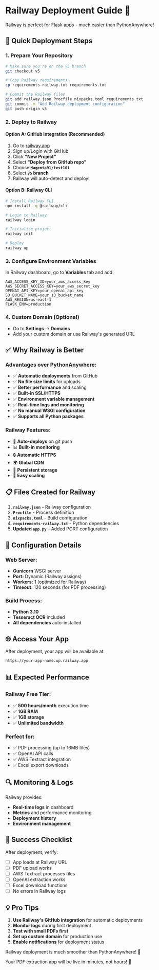 # Railway Deployment Guide 🚂

Railway is perfect for Flask apps - much easier than PythonAnywhere!

## 🚀 **Quick Deployment Steps**

### 1. **Prepare Your Repository**
```bash
# Make sure you're on the v5 branch
git checkout v5

# Copy Railway requirements
cp requirements-railway.txt requirements.txt

# Commit the Railway files
git add railway.json Procfile nixpacks.toml requirements.txt
git commit -m "Add Railway deployment configuration"
git push origin v5
```

### 2. **Deploy to Railway**

#### **Option A: GitHub Integration (Recommended)**
1. Go to [railway.app](https://railway.app)
2. Sign up/Login with GitHub
3. Click **"New Project"**
4. Select **"Deploy from GitHub repo"**
5. Choose **`Magenta91/test101`**
6. Select **`v5` branch**
7. Railway will auto-detect and deploy!

#### **Option B: Railway CLI**
```bash
# Install Railway CLI
npm install -g @railway/cli

# Login to Railway
railway login

# Initialize project
railway init

# Deploy
railway up
```

### 3. **Configure Environment Variables**
In Railway dashboard, go to **Variables** tab and add:

```env
AWS_ACCESS_KEY_ID=your_aws_access_key
AWS_SECRET_ACCESS_KEY=your_aws_secret_key
OPENAI_API_KEY=your_openai_api_key
S3_BUCKET_NAME=your_s3_bucket_name
AWS_REGION=us-east-1
FLASK_ENV=production
```

### 4. **Custom Domain (Optional)**
- Go to **Settings** → **Domains**
- Add your custom domain or use Railway's generated URL

## ✅ **Why Railway is Better**

### **Advantages over PythonAnywhere:**
- ✅ **Automatic deployments** from GitHub
- ✅ **No file size limits** for uploads
- ✅ **Better performance** and scaling
- ✅ **Built-in SSL/HTTPS**
- ✅ **Environment variable management**
- ✅ **Real-time logs and monitoring**
- ✅ **No manual WSGI configuration**
- ✅ **Supports all Python packages**

### **Railway Features:**
- 🔄 **Auto-deploys** on git push
- 📊 **Built-in monitoring**
- 🔒 **Automatic HTTPS**
- 🌍 **Global CDN**
- 💾 **Persistent storage**
- 🔧 **Easy scaling**

## 📋 **Files Created for Railway**

1. **`railway.json`** - Railway configuration
2. **`Procfile`** - Process definition
3. **`nixpacks.toml`** - Build configuration
4. **`requirements-railway.txt`** - Python dependencies
5. **Updated `app.py`** - Added PORT configuration

## 🔧 **Configuration Details**

### **Web Server:**
- **Gunicorn** WSGI server
- **Port:** Dynamic (Railway assigns)
- **Workers:** 1 (optimized for Railway)
- **Timeout:** 120 seconds (for PDF processing)

### **Build Process:**
- **Python 3.10**
- **Tesseract OCR** included
- **All dependencies** auto-installed

## 🌐 **Access Your App**

After deployment, your app will be available at:
```
https://your-app-name.up.railway.app
```

## 📊 **Expected Performance**

### **Railway Free Tier:**
- ✅ **500 hours/month** execution time
- ✅ **1GB RAM**
- ✅ **1GB storage**
- ✅ **Unlimited bandwidth**

### **Perfect for:**
- ✅ PDF processing (up to 16MB files)
- ✅ OpenAI API calls
- ✅ AWS Textract integration
- ✅ Excel export downloads

## 🔍 **Monitoring & Logs**

Railway provides:
- **Real-time logs** in dashboard
- **Metrics** and performance monitoring
- **Deployment history**
- **Environment management**

## 🎯 **Success Checklist**

After deployment, verify:
- [ ] App loads at Railway URL
- [ ] PDF upload works
- [ ] AWS Textract processes files
- [ ] OpenAI extraction works
- [ ] Excel download functions
- [ ] No errors in Railway logs

## 💡 **Pro Tips**

1. **Use Railway's GitHub integration** for automatic deployments
2. **Monitor logs** during first deployment
3. **Test with small PDFs first**
4. **Set up custom domain** for production use
5. **Enable notifications** for deployment status

Railway deployment is much smoother than PythonAnywhere! 🎉

Your PDF extraction app will be live in minutes, not hours! 🚀